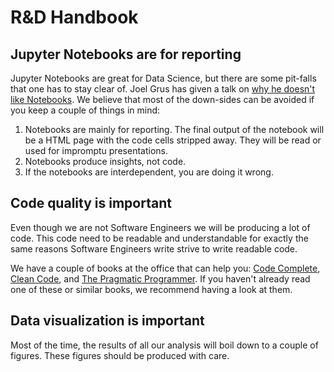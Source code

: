 # R&D Handbook

## Jupyter Notebooks are for reporting

Jupyter Notebooks are great for Data Science, but there are some pit-falls that one has to stay clear of. Joel Grus has given a talk on [why he doesn't like Notebooks](https://www.youtube.com/watch?v=7jiPeIFXb6U). We believe that most of the down-sides can be avoided if you keep a couple of things in mind:
1. Notebooks are mainly for reporting. The final output of the notebook will be a HTML page with the code cells stripped away. They will be read or used for impromptu presentations.
1. Notebooks produce insights, not code.
1. If the notebooks are interdependent, you are doing it wrong. 

## Code quality is important

Even though we are not Software Engineers we will be producing a lot of code. This code need to be readable and understandable for exactly the same reasons Software Engineers write strive to write readable code. 

We have a couple of books at the office that can help you: [Code Complete](https://www.goodreads.com/book/show/4845.Code_Complete?ac=1&from_search=true), [Clean Code](https://www.goodreads.com/book/show/3735293-clean-code?ac=1&from_search=true), and [The Pragmatic Programmer](https://www.goodreads.com/book/show/4099.The_Pragmatic_Programmer?ac=1&from_search=true). If you haven't already read one of these or similar books, we recommend having a look at them.

## Data visualization is important

Most of the time, the results of all our analysis will boil down to a couple of figures. These figures should be produced with care. 